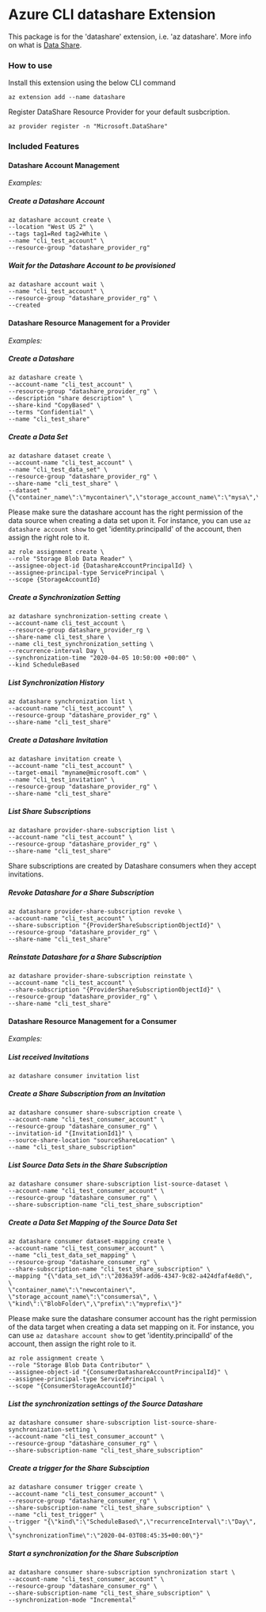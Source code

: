 # Azure CLI datashare Extension #
This package is for the 'datashare' extension, i.e. 'az datashare'. More info on what is [Data Share](https://docs.microsoft.com/azure/data-share/).

### How to use ###
Install this extension using the below CLI command
```
az extension add --name datashare
```

Register DataShare Resource Provider for your default susbcription.
```
az provider register -n "Microsoft.DataShare"
```

### Included Features
#### Datashare Account Management
*Examples:*

##### Create a Datashare Account

```
az datashare account create \
--location "West US 2" \
--tags tag1=Red tag2=White \
--name "cli_test_account" \
--resource-group "datashare_provider_rg"
```

##### Wait for the Datashare Account to be provisioned
```
az datashare account wait \
--name "cli_test_account" \
--resource-group "datashare_provider_rg" \
--created
```

#### Datashare Resource Management for a Provider
*Examples:*

##### Create a Datashare
```
az datashare create \
--account-name "cli_test_account" \
--resource-group "datashare_provider_rg" \
--description "share description" \
--share-kind "CopyBased" \
--terms "Confidential" \
--name "cli_test_share"
```

##### Create a Data Set
```
az datashare dataset create \
--account-name "cli_test_account" \
--name "cli_test_data_set" \
--resource-group "datashare_provider_rg" \
--share-name "cli_test_share" \
--dataset "{\"container_name\":\"mycontainer\",\"storage_account_name\":\"mysa\",\"kind\":\"Container\"}"
```

Please make sure the datashare account has the right permission of the data source when creating a data set upon it.
For instance, you can use `az datashare account show` to get 'identity.principalId' of the account, then assign the right role to it.
```
az role assignment create \
--role "Storage Blob Data Reader" \
--assignee-object-id {DatashareAccountPrincipalId} \
--assignee-principal-type ServicePrincipal \
--scope {StorageAccountId}
```

##### Create a Synchronization Setting
```
az datashare synchronization-setting create \
--account-name cli_test_account \
--resource-group datashare_provider_rg \
--share-name cli_test_share \
--name cli_test_synchronization_setting \
--recurrence-interval Day \
--synchronization-time "2020-04-05 10:50:00 +00:00" \
--kind ScheduleBased
```

##### List Synchronization History
```
az datashare synchronization list \
--account-name "cli_test_account" \
--resource-group "datashare_provider_rg" \
--share-name "cli_test_share"
```

##### Create a Datashare Invitation
```
az datashare invitation create \
--account-name "cli_test_account" \
--target-email "myname@microsoft.com" \
--name "cli_test_invitation" \
--resource-group "datashare_provider_rg" \
--share-name "cli_test_share"
```

##### List Share Subscriptions
```
az datashare provider-share-subscription list \
--account-name "cli_test_account" \
--resource-group "datashare_provider_rg" \
--share-name "cli_test_share"
```
Share subscriptions are created by Datashare consumers when they accept invitations.

##### Revoke Datashare for a Share Subscription
```
az datashare provider-share-subscription revoke \
--account-name "cli_test_account" \
--share-subscription "{ProviderShareSubscriptionObjectId}" \
--resource-group "datashare_provider_rg" \
--share-name "cli_test_share"
```

##### Reinstate Datashare for a Share Subscription
```
az datashare provider-share-subscription reinstate \
--account-name "cli_test_account" \
--share-subscription "{ProviderShareSubscriptionObjectId}" \
--resource-group "datashare_provider_rg" \
--share-name "cli_test_share"
```

#### Datashare Resource Management for a Consumer
*Examples:*

##### List received Invitations
```
az datashare consumer invitation list
```

##### Create a Share Subscription from an Invitation
```
az datashare consumer share-subscription create \
--account-name "cli_test_consumer_account" \
--resource-group "datashare_consumer_rg" \
--invitation-id "{InvitationId1}" \
--source-share-location "sourceShareLocation" \
--name "cli_test_share_subscription"
```

##### List Source Data Sets in the Share Subscription
```
az datashare consumer share-subscription list-source-dataset \
--account-name "cli_test_consumer_account" \
--resource-group "datashare_consumer_rg" \
--share-subscription-name "cli_test_share_subscription"
```

##### Create a Data Set Mapping of the Source Data Set
```
az datashare consumer dataset-mapping create \
--account-name "cli_test_consumer_account" \
--name "cli_test_data_set_mapping" \
--resource-group "datashare_consumer_rg" \
--share-subscription-name "cli_test_share_subscription" \
--mapping "{\"data_set_id\":\"2036a39f-add6-4347-9c82-a424dfaf4e8d\", \
\"container_name\":\"newcontainer\", \"storage_account_name\":\"consumersa\", \
\"kind\":\"BlobFolder\",\"prefix\":\"myprefix\"}"
```
Please make sure the datashare consumer account has the right permission of the data target when creating a data set mapping on it. For instance, you can use `az datashare account show` to get 'identity.principalId' of the account, then assign the right role to it.
```
az role assignment create \
--role "Storage Blob Data Contributor" \
--assignee-object-id "{ConsumerDatashareAccountPrincipalId}" \
--assignee-principal-type ServicePrincipal \
--scope "{ConsumerStorageAccountId}"
```

##### List the synchronization settings of the Source Datashare
```
az datashare consumer share-subscription list-source-share-synchronization-setting \
--account-name "cli_test_consumer_account" \
--resource-group "datashare_consumer_rg" \
--share-subscription-name "cli_test_share_subscription"
```

##### Create a trigger for the Share Subsciption
```
az datashare consumer trigger create \
--account-name "cli_test_consumer_account" \
--resource-group "datashare_consumer_rg" \
--share-subscription-name "cli_test_share_subscription" \
--name "cli_test_trigger" \
--trigger "{\"kind\":\"ScheduleBased\",\"recurrenceInterval\":\"Day\", \
\"synchronizationTime\":\"2020-04-03T08:45:35+00:00\"}"
```

##### Start a synchronization for the Share Subscription
```
az datashare consumer share-subscription synchronization start \
--account-name "cli_test_consumer_account" \
--resource-group "datashare_consumer_rg" \
--share-subscription-name "cli_test_share_subscription" \
--synchronization-mode "Incremental"
```
